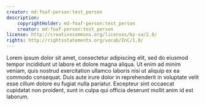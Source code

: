 ```yaml
---
creator: md:foaf-person:test_person
description:
    copyrightHolder: md-foaf-person:test_person
    creator: md-foaf-person:test_person
license: http://creativecommons.org/licenses/by-sa/2.0/
rights: http://rightsstatements.org/vocab/InC/1.0/
---
```


Lorem ipsum dolor sit amet, consectetur adipiscing elit, sed do eiusmod tempor incididunt ut labore et dolore magna aliqua. Ut enim ad minim veniam, quis nostrud exercitation ullamco laboris nisi ut aliquip ex ea commodo consequat. Duis aute irure dolor in reprehenderit in voluptate velit esse cillum dolore eu fugiat nulla pariatur. Excepteur sint occaecat cupidatat non proident, sunt in culpa qui officia deserunt mollit anim id est laborum.

